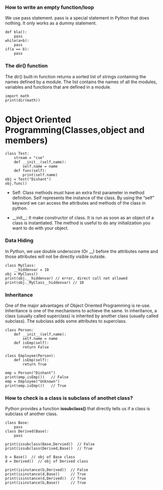 ### How to write an empty function/loop
We use pass statement. pass is a special statement in Python that does nothing. It only works as a dummy statement.
>
    def bla():
        pass
    while(a>b):
        pass
    if(a == b):
        pass        

### The dir() function
The dir() built-in function returns a sorted list of strings containing the names defined by a module. The list contains the names of all the modules, variables and functions that are defined in a module.
>
    import math
    print(dir(math))

# Object Oriented Programming(Classes,object and members)

>
    class Test:           
        stream = "cse"    
        def __init__(self,name):
            self.name = name
        def func(self):   
            print(self.name)    
    obj = Test("Dishant") 
    obj.func()

- Self: Class methods must have an extra first parameter in method definition. Self represents the instance of the class. By using the “self” keyword we can access the attributes and methods of the class in python.

- \_\_init__: It make constructor of class. It is run as soon as an object of a class is instantiated. The method is useful to do any initialization you want to do with your object.

### Data Hiding

In Python, we use double underscore (Or __) before the attributes name and those attributes will not be directly visible outside.
>
    class MyClass:
        __hiddenvar = 10
    obj = MyClass()
    print(obj.__hiddenvar) // error, direct call not allowed
    print(obj._MyClass__hiddenvar) // 10

### Inheritance

One of the major advantages of Object Oriented Programming is re-use. Inheritance is one of the mechanisms to achieve the same. In inheritance, a class (usually called superclass) is inherited by another class (usually called subclass). The subclass adds some attributes to superclass.

>
    class Person:
        def __init__(self,name):
            self.name = name
        def isEmp(self):
            return False
    
    class Employee(Person):
        def isEmp(self):
            return True

    emp = Person("Dishant")
    print(emp.isEmp())   // False
    emp = Employee("Unknown")  
    print(emp.isEmp())   // True    

### How to check is a class is subclass of anothet class?

Python provides a function **issubclass()** that directly tells us if a class is subclass of another class.
>
    class Base:
        pass
    class Derived(Base):
        pass

    print(issubclass(Base,Dervied))  // False
    print(issubclass(Derived,Base))  // True

    b = Base()  // obj of Base class
    d = Derived()  // obj of Derived class

    print(isinstance(b,Derived))  // False
    print(isinstance(d,Base))     // True
    print(isinstance(d,Derived))  // True
    print(isinstance(b,Base))     // True